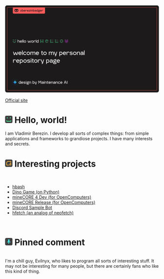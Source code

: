 [![VBerezin Main Banner](./assets/vb-banner-reborn.png)](https://vberezinbadger.github.io/)

[Official site](https://vberezinbadger.github.io/)

# [![Hello](./assets/icons/hello.png)](https://vk.com/star_butterfly_original) Hello, world!

I am Vladimir Berezin. I develop all sorts of complex things: from simple applications and frameworks to grandiose projects. I have many interests and secrets.

# [![Projects](./assets/icons/projects.png)](https://vk.com/star_butterfly_original) Interesting projects

<br>

<!-- BLOG-POST-LIST:START -->
- [hbash](https://github.com/hentai-team/hbash)
- [Dino Game (on Python)](https://github.com/vberezinbadger/Chrome-Dino-Python)
- [mineCORE 4 Dev (for OpenComputers)](https://github.com/minesys/mineCORE-4)
- [mineCORE Release (for OpenComputers)](https://github.com/minesys/mineCORE)
- [Discord Sample Bot](https://github.com/vberezinbadger/discord-sample-bot)
- [hfetch (an analog of neofetch)](https://github.com/hentai-team/hfetch)
<!-- BLOG-POST-LIST:END -->

<br>

# [![Pinned](./assets/icons/pinned.png)](https://vk.com/star_butterfly_original) Pinned comment

<br>
I'm a chill guy, Evilnyx, who likes to program all sorts of interesting stuff. It may not be interesting for many people, but there are certainly fans who like this kind of thing.
<br>
